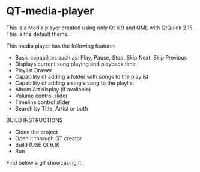 # QT-media-player
This is a Media player created using only Qt 6.9 and QML with QtQuick 2.15. This is the default theme.

This media player has the following features
- Basic capabilites such as: Play, Pause, Stop, Skip Next, Skip Previous
- Displays current song playing and playback time
- Playlist Drawer
- Capability of adding a folder with songs to the playlist
- Capability of adding a single song to the playlist
- Album Art display (if available)
- Volume control slider
- Timeline control slider
- Search by Title, Artist or both

BUILD INSTRUCTIONS
- Clone the project
- Open it through QT creator
- Build (USE Qt 6.9)
- Run

Find below a gif showcasing it:
